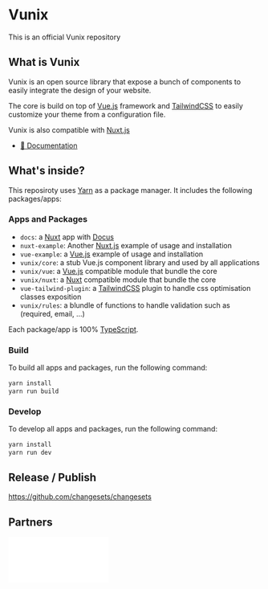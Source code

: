 # Vunix

This is an official Vunix repository

## What is Vunix

Vunix is an open source library that expose a bunch of components to easily integrate the design of your website.

The core is build on top of [Vue.js](https://vuejs.org) framework and [TailwindCSS](https://tailwindcss.com/) to easily customize your theme from a configuration file.

Vunix is also compatible with [Nuxt.js](http://nuxtjs.org)

- [📄 Documentation](https://vunix.dewib.com)

## What's inside?

This reposiroty uses [Yarn](https://classic.yarnpkg.com/) as a package manager. It includes the following packages/apps:

### Apps and Packages

- `docs`: a [Nuxt](https://nuxt.com) app with [Docus](https://docus.dev)
- `nuxt-example`: Another [Nuxt.js](http://nuxtjs.org) example of usage and installation
- `vue-example`: a [Vue.js](https://vuejs.org) example of usage and installation
- `vunix/core`: a stub Vue.js component library and used by all applications
- `vunix/vue`: a [Vue.js](https://nextjs.org) compatible module that bundle the core
- `vunix/nuxt`: a [Nuxt](http://nuxt.com) compatible module that bundle the core
- `vue-tailwind-plugin`: a [TailwindCSS](https://tailwindcss.com/) plugin to handle css optimisation classes exposition
- `vunix/rules`: a blundle of functions to handle validation such as (required, email, ...)

Each package/app is 100% [TypeScript](https://www.typescriptlang.org/).

### Build

To build all apps and packages, run the following command:

```
yarn install
yarn run build
```

### Develop

To develop all apps and packages, run the following command:

```
yarn install
yarn run dev
```

## Release / Publish

https://github.com/changesets/changesets

## Partners

<a href="https://www.useradgents.com/">
  <picture>
    <source media="(prefers-color-scheme: dark)" srcset="./assets/partners/ua_white.svg">
    <source media="(prefers-color-scheme: light)" srcset="./assets/partners/ua_black.svg">
    <img alt="Useradgents" src="./assets/partners/ua_white.svg" width="200">
  </picture>
</a>
